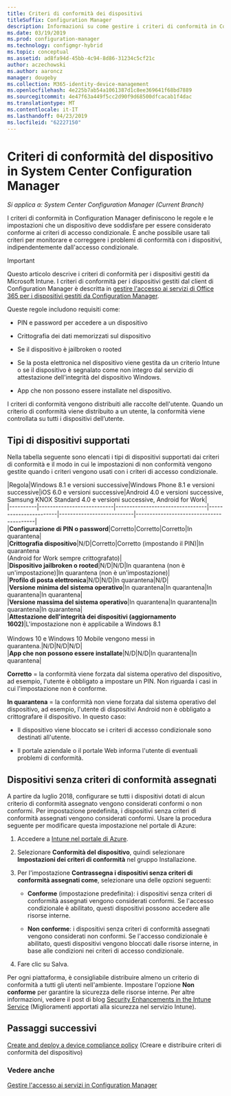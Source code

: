 ```yaml
---
title: Criteri di conformità dei dispositivi
titleSuffix: Configuration Manager
description: Informazioni su come gestire i criteri di conformità in Configuration Manager per rendere i dispositivi conformi ai criteri di accesso condizionale.
ms.date: 03/19/2019
ms.prod: configuration-manager
ms.technology: configmgr-hybrid
ms.topic: conceptual
ms.assetid: ad8fa94d-45bb-4c94-8d86-31234c5cf21c
author: aczechowski
ms.author: aaroncz
manager: dougeby
ms.collection: M365-identity-device-management
ms.openlocfilehash: 4e225b7ab54a1061387d1c8ee369641f68bd7889
ms.sourcegitcommit: 4e47f63a449f5cc2d90f9d68500dfcacab1f4dac
ms.translationtype: MT
ms.contentlocale: it-IT
ms.lasthandoff: 04/23/2019
ms.locfileid: "62227150"
---
```

# <a name="device-compliance-policies-in-system-center-configuration-manager"></a>Criteri di conformità del dispositivo in System Center Configuration Manager

*Si applica a: System Center Configuration Manager (Current Branch)*

I criteri di conformità in Configuration Manager definiscono le regole e le impostazioni che un dispositivo deve soddisfare per essere considerato conforme ai criteri di accesso condizionale. È anche possibile usare tali criteri per monitorare e correggere i problemi di conformità con i dispositivi, indipendentemente dall'accesso condizionale.  


> [!IMPORTANT]  
>  Questo articolo descrive i criteri di conformità per i dispositivi gestiti da Microsoft Intune. I criteri di conformità per i dispositivi gestiti dal client di Configuration Manager è descritta in [gestire l'accesso ai servizi di Office 365 per i dispositivi gestiti da Configuration Manager](/sccm/protect/deploy-use/manage-access-to-o365-services-for-pcs-managed-by-sccm).  

 Queste regole includono requisiti come:  

-   PIN e password per accedere a un dispositivo  

-   Crittografia dei dati memorizzati sul dispositivo  

-   Se il dispositivo è jailbroken o rooted  

-   Se la posta elettronica nel dispositivo viene gestita da un criterio Intune o se il dispositivo è segnalato come non integro dal servizio di attestazione dell'integrità del dispositivo Windows.  

-   App che non possono essere installate nel dispositivo.  


 I criteri di conformità vengono distribuiti alle raccolte dell'utente. Quando un criterio di conformità viene distribuito a un utente, la conformità viene controllata su tutti i dispositivi dell’utente.  



## <a name="supported-device-types"></a>Tipi di dispositivi supportati

 Nella tabella seguente sono elencati i tipi di dispositivi supportati dai criteri di conformità e il modo in cui le impostazioni di non conformità vengono gestite quando i criteri vengono usati con i criteri di accesso condizionale.  

|Regola|Windows 8.1 e versioni successive|Windows Phone 8.1 e versioni successive|iOS 6.0 e versioni successive|Android 4.0 e versioni successive, Samsung KNOX Standard 4.0 e versioni successive, Android for Work|  
|----------|---------------------------|---------------------------------|-----------------------|---------------------------|-----------------------------------------|  
|**Configurazione di PIN o password**|Corretto|Corretto|Corretto|In quarantena|  
|**Crittografia dispositivo**|N/D|Corretto|Corretto (impostando il PIN)|In quarantena<br>(Android for Work sempre crittografato)|  
|**Dispositivo jailbroken o rooted**|N/D|N/D|In quarantena (non è un'impostazione)|In quarantena (non è un'impostazione)|  
|**Profilo di posta elettronica**|N/D|N/D|In quarantena|N/D|  
|**Versione minima del sistema operativo**|In quarantena|In quarantena|In quarantena|In quarantena|  
|**Versione massima del sistema operativo**|In quarantena|In quarantena|In quarantena|In quarantena|  
|**Attestazione dell'integrità dei dispositivi (aggiornamento 1602)**|L'impostazione non è applicabile a Windows 8.1<br /><br /> Windows 10 e Windows 10 Mobile vengono messi in quarantena.|N/D|N/D|N/D|  
|**App che non possono essere installate**|N/D|N/D|In quarantena|In quarantena|

 **Corretto** = la conformità viene forzata dal sistema operativo del dispositivo, ad esempio, l'utente è obbligato a impostare un PIN. Non riguarda i casi in cui l'impostazione non è conforme.  

 **In quarantena** = la conformità non viene forzata dal sistema operativo del dispositivo, ad esempio, l'utente di dispositivi Android non è obbligato a crittografare il dispositivo. In questo caso:  

-   Il dispositivo viene bloccato se i criteri di accesso condizionale sono destinati all'utente.  

-   Il portale aziendale o il portale Web informa l'utente di eventuali problemi di conformità.  



## <a name="devices-without-any-assigned-compliance-policy"></a>Dispositivi senza criteri di conformità assegnati
<!--2520152-->
A partire da luglio 2018, configurare se tutti i dispositivi dotati di alcun criterio di conformità assegnato vengono considerati conformi o non conformi. Per impostazione predefinita, i dispositivi senza criteri di conformità assegnati vengono considerati conformi. Usare la procedura seguente per modificare questa impostazione nel portale di Azure:

1. Accedere a [Intune nel portale di Azure](https://aka.ms/intuneportal).  

2. Selezionare **Conformità del dispositivo**, quindi selezionare **Impostazioni dei criteri di conformità** nel gruppo Installazione.  

3. Per l'impostazione **Contrassegna i dispositivi senza criteri di conformità assegnati come**, selezionare una delle opzioni seguenti:  

     - **Conforme** (impostazione predefinita): i dispositivi senza criteri di conformità assegnati vengono considerati conformi. Se l'accesso condizionale è abilitato, questi dispositivi possono accedere alle risorse interne.  

     - **Non conforme**: i dispositivi senza criteri di conformità assegnati vengono considerati non conformi. Se l'accesso condizionale è abilitato, questi dispositivi vengono bloccati dalle risorse interne, in base alle condizioni nei criteri di accesso condizionale.  

4. Fare clic su Salva.  

Per ogni piattaforma, è consigliabile distribuire almeno un criterio di conformità a tutti gli utenti nell'ambiente. Impostare l'opzione **Non conforme** per garantire la sicurezza delle risorse interne. Per altre informazioni, vedere il post di blog [Security Enhancements in the Intune Service](https://aka.ms/compliance_policies) (Miglioramenti apportati alla sicurezza nel servizio Intune).



## <a name="next-steps"></a>Passaggi successivi  
[Create and deploy a device compliance policy](/sccm/mdm/deploy-use/create-compliance-policy) (Creare e distribuire criteri di conformità del dispositivo)

### <a name="see-also"></a>Vedere anche  
 [Gestire l'accesso ai servizi in Configuration Manager](/sccm/protect/deploy-use/manage-access-to-services)
